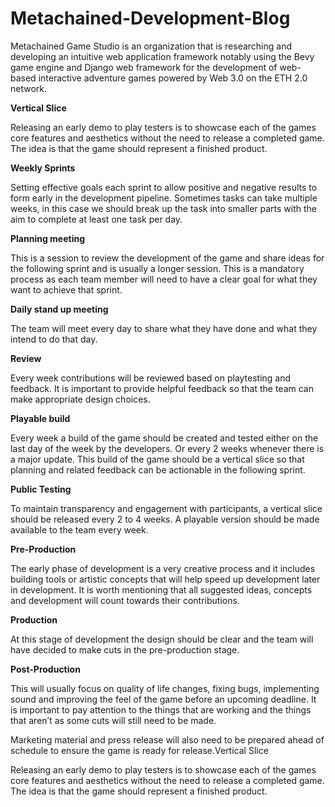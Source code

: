 # Metachained-Development-Blog
Metachained Game Studio is an organization that is researching and developing an intuitive web application framework notably using the Bevy game engine and Django web framework for the development of web-based interactive adventure games powered by Web 3.0 on the ETH 2.0 network.

**Vertical Slice**

Releasing an early demo to play testers is to showcase each of the games core features and aesthetics without the need to release a completed game. The idea is that the game should represent a finished product.

**Weekly Sprints**

Setting effective goals each sprint to allow positive and negative results to form early in the development pipeline. Sometimes tasks can take multiple weeks, in this case we should break up the task into smaller parts with the aim to complete at least one task per day.

**Planning meeting**

This is a session to review the development of the game and share ideas for the following sprint and is usually a longer session. This is a mandatory process as each team member will need to have a clear goal for what they want to achieve that sprint.

**Daily stand up meeting**

The team will meet every day to share what they have done and what they intend to do that day.

**Review**

Every week contributions will be reviewed based on playtesting and feedback. It is important to provide helpful feedback so that the team can make appropriate design choices.

**Playable build**

Every week a build of the game should be created and tested either on the last day of the week by the developers. Or every 2 weeks whenever there is a major update. This build of the game should be a vertical slice so that planning and related feedback can be actionable in the following sprint.

**Public Testing**

To maintain transparency and engagement with participants, a vertical slice should be released every 2 to 4 weeks. A playable version should be made available to the team every week.

**Pre-Production**

The early phase of development is a very creative process and it includes building tools or artistic concepts that will help speed up development later in development. It is worth mentioning that all suggested ideas, concepts and development will count towards their contributions. 

**Production**

At this stage of development the design should be clear and the team will have decided to make cuts in the pre-production stage.

**Post-Production**

This will usually focus on quality of life changes, fixing bugs, implementing sound and improving the feel of the game before an upcoming deadline. It is important to pay attention to the things that are working and the things that aren’t as some cuts will still need to be made. 

Marketing material and press release will also need to be prepared ahead of schedule to ensure the game is ready for release.Vertical Slice

Releasing an early demo to play testers is to showcase each of the games core features and aesthetics without the need to release a completed game. The idea is that the game should represent a finished product.
